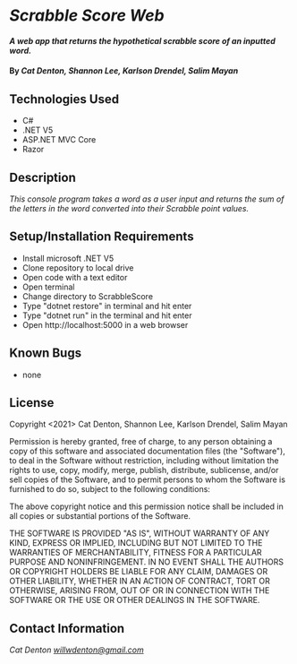 # _Scrabble Score Web_

#### _A web app that returns the hypothetical scrabble score of an inputted word._

#### By _**Cat Denton**, **Shannon Lee**, **Karlson Drendel**, **Salim Mayan**_

## Technologies Used

* C#
* .NET V5
* ASP.NET MVC Core
* Razor

## Description

_This console program takes a word as a user input and returns the sum of the letters in the word converted into their Scrabble point values._

## Setup/Installation Requirements

* Install microsoft .NET V5
* Clone repository to local drive
* Open code with a text editor
* Open terminal
* Change directory to ScrabbleScore
* Type "dotnet restore" in terminal and hit enter
* Type "dotnet run" in the terminal and hit enter
* Open http://localhost:5000 in a web browser

## Known Bugs

* none

## License

Copyright <2021> Cat Denton, Shannon Lee, Karlson Drendel, Salim Mayan

Permission is hereby granted, free of charge, to any person obtaining a copy of this software and associated documentation files (the "Software"), to deal in the Software without restriction, including without limitation the rights to use, copy, modify, merge, publish, distribute, sublicense, and/or sell copies of the Software, and to permit persons to whom the Software is furnished to do so, subject to the following conditions:

The above copyright notice and this permission notice shall be included in all copies or substantial portions of the Software.

THE SOFTWARE IS PROVIDED "AS IS", WITHOUT WARRANTY OF ANY KIND, EXPRESS OR IMPLIED, INCLUDING BUT NOT LIMITED TO THE WARRANTIES OF MERCHANTABILITY, FITNESS FOR A PARTICULAR PURPOSE AND NONINFRINGEMENT. IN NO EVENT SHALL THE AUTHORS OR COPYRIGHT HOLDERS BE LIABLE FOR ANY CLAIM, DAMAGES OR OTHER LIABILITY, WHETHER IN AN ACTION OF CONTRACT, TORT OR OTHERWISE, ARISING FROM, OUT OF OR IN CONNECTION WITH THE SOFTWARE OR THE USE OR OTHER DEALINGS IN THE SOFTWARE.



## Contact Information

_Cat Denton <willwdenton@gmail.com>_
